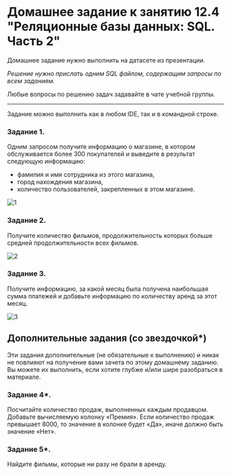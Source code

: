 # Домашнее задание к занятию 12.4 "Реляционные базы данных: SQL. Часть 2"

Домашнее задание нужно выполнить на датасете из презентации.

*Решение нужно прислать одним SQL файлом, содержащим запросы по всем заданиям.*

Любые вопросы по решению задач задавайте в чате учебной группы.

---

Задание можно выполнить как в любом IDE, так и в командной строке.

### Задание 1.

Одним запросом получите информацию о магазине, в котором обслуживается более 300 покупателей и выведите в результат следующую информацию: 
- фамилия и имя сотрудника из этого магазина,
- город нахождения магазина,
- количество пользователей, закрепленных в этом магазине.

![1](https://user-images.githubusercontent.com/95753192/196383220-3147607b-1d7f-4eb9-b15f-4a3f6510fe4c.png)

### Задание 2.

Получите количество фильмов, продолжительность которых больше средней продолжительности всех фильмов.

![2](https://user-images.githubusercontent.com/95753192/196383254-7b6b3f75-b3d5-4f58-9c19-4c77d27a671a.png)

### Задание 3.

Получите информацию, за какой месяц была получена наибольшая сумма платежей и добавьте информацию по количеству аренд за этот месяц.

![3](https://user-images.githubusercontent.com/95753192/196649770-4fd44755-076e-409e-b89e-9ef9d4c6e492.png)


## Дополнительные задания (со звездочкой*)
Эти задания дополнительные (не обязательные к выполнению) и никак не повлияют на получение вами зачета по этому домашнему заданию. Вы можете их выполнить, если хотите глубже и/или шире разобраться в материале.

### Задание 4*.

Посчитайте количество продаж, выполненных каждым продавцом. Добавьте вычисляемую колонку «Премия». Если количество продаж превышает 8000, то значение в колонке будет «Да», 
иначе должно быть значение «Нет».

### Задание 5*.

Найдите фильмы, которые ни разу не брали в аренду.
